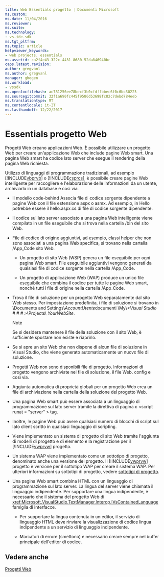 ```yaml
---
title: Web Essentials progetto | Documenti Microsoft
ms.custom: 
ms.date: 11/04/2016
ms.reviewer: 
ms.suite: 
ms.technology:
- vs-ide-sdk
ms.tgt_pltfrm: 
ms.topic: article
helpviewer_keywords:
- web projects, essentials
ms.assetid: ca2f4e43-322c-4431-8680-52da846940bc
caps.latest.revision: 
author: gregvanl
ms.author: gregvanl
manager: ghogen
ms.workload:
- vssdk
ms.openlocfilehash: ac781256ee78becf3b0cfdffbbec6f0c6bc30225
ms.sourcegitcommit: 32f1a690fc445f9586d53698fc82c7debd784eeb
ms.translationtype: MT
ms.contentlocale: it-IT
ms.lasthandoff: 12/22/2017
---
```

# <a name="web-project-essentials"></a>Essentials progetto Web
Progetti Web creano applicazioni Web. È possibile utilizzare un progetto Web per creare un'applicazione Web che include pagine Web smart. Una pagina Web smart ha codice lato server che esegue il rendering della pagina Web richiesta.  
  
 Utilizzo di linguaggi di programmazione tradizionali, ad esempio [!INCLUDE[vbprvb](../../code-quality/includes/vbprvb_md.md)] o [!INCLUDE[csprcs](../../data-tools/includes/csprcs_md.md)], è possibile creare pagine Web intelligente per raccogliere e l'elaborazione delle informazioni da un utente, archiviarlo in un database e così via.  
  
-   Il modello code-behind Associa file di codice sorgente dipendente a pagine Web con il file estensione aspx o asmx. Ad esempio, in Hello potrebbe essere il hello.aspx.cs di file di codice sorgente dipendente.  
  
-   Il codice sul lato server associato a una pagina Web intelligente viene compilato in un file eseguibile che si trova nella cartella /bin del sito Web.  
  
-   File di codice di origine aggiuntivi, ad esempio, classi helper che non sono associati a una pagina Web specifica, si trovano nella cartella /App_Code sito Web.  
  
    -   Un progetto di sito Web (WSP) genera un file eseguibile per ogni pagina Web smart. File eseguibile aggiuntivi vengono generati da qualsiasi file di codice sorgente nella cartella /App_Code.  
  
    -   Un progetto di applicazione Web (WAP) produce un unico file eseguibile che combina il codice per tutte le pagine Web smart, nonché tutti i file di origine nella cartella /App_Code.  
  
-   Trova il file di soluzione per un progetto Web separatamente dal sito Web stesso. Per impostazione predefinita, i file di soluzione si trovano in \Documents and Settings\\*AccountUtente*documenti \My\\*\<Visual Studio # # # >*\Projects\\ *YourWebSite*.  
  
    > [!NOTE]
    >  Se si desidera mantenere il file della soluzione con il sito Web, è sufficiente spostare non esiste e riaprirlo.  
  
-   Se si apre un sito Web che non dispone di alcun file di soluzione in Visual Studio, che viene generato automaticamente un nuovo file di soluzione.  
  
-   Progetti Web non sono disponibili file di progetto. Informazioni di progetto vengono archiviate nel file di soluzione, il file Web. config e così via.  
  
-   Aggiunta automatica di proprietà globali per un progetto Web crea un file di archiviazione nella cartella della soluzione del progetto Web.  
  
-   Una pagina Web smart può essere associata a un linguaggio di programmazione sul lato server tramite la direttiva di pagina o \<script runat = "server" > tag.  
  
-   Inoltre, le pagine Web può avere qualsiasi numero di blocchi di script sul lato client scritto in qualsiasi linguaggio di scripting.  
  
-   Viene implementato un sistema di progetto di sito Web tramite l'aggiunta di modelli di progetto e di elemento e la registrazione per il [!INCLUDE[vwprvw](../../extensibility/internals/includes/vwprvw_md.md)] progetto.  
  
-   Un sistema WAP viene implementato come un sottotipo di progetto, denominato anche una versione del progetto. Il [!INCLUDE[vwprvw](../../extensibility/internals/includes/vwprvw_md.md)] progetto è versione per il sottotipo WAP per creare il sistema WAP. Per ulteriori informazioni su sottotipi di progetto, vedere [sottotipi di progetto](../../extensibility/internals/project-subtypes.md).  
  
-   Una pagina Web smart combina HTML con un linguaggio di programmazione sul lato server. La lingua del server viene chiamata il linguaggio indipendente. Per supportare una lingua indipendente, è necessario che il sistema del progetto Web di <xref:Microsoft.VisualStudio.TextManager.Interop.IVsContainedLanguage> famiglia di interfacce.  
  
    -   Per supportare la lingua contenuta in un editor, il servizio di linguaggio HTML deve rinviare la visualizzazione di codice lingua indipendente a un servizio di linguaggio indipendente.  
  
    -   Marcatori di errore (smettono) è necessario creare sempre nel buffer principale dell'editor di codice.  
  
## <a name="see-also"></a>Vedere anche  
 [Progetti Web](../../extensibility/internals/web-projects.md)